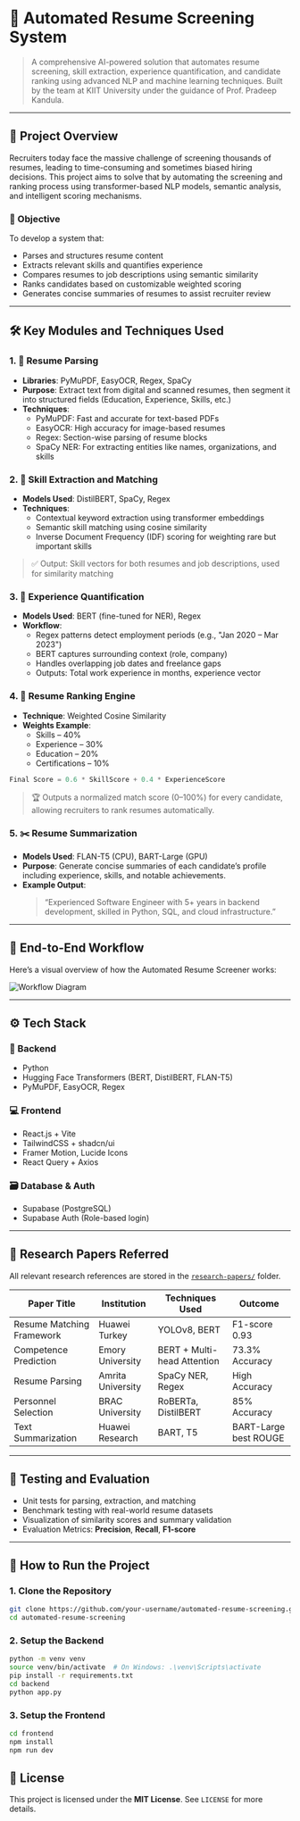 # 🤖 Automated Resume Screening System

> A comprehensive AI-powered solution that automates resume screening, skill extraction, experience quantification, and candidate ranking using advanced NLP and machine learning techniques. Built by the team at KIIT University under the guidance of Prof. Pradeep Kandula.

---

## 🧠 Project Overview

Recruiters today face the massive challenge of screening thousands of resumes, leading to time-consuming and sometimes biased hiring decisions. This project aims to solve that by automating the screening and ranking process using transformer-based NLP models, semantic analysis, and intelligent scoring mechanisms.

### 🎯 Objective

To develop a system that:
- Parses and structures resume content
- Extracts relevant skills and quantifies experience
- Compares resumes to job descriptions using semantic similarity
- Ranks candidates based on customizable weighted scoring
- Generates concise summaries of resumes to assist recruiter review

---

## 🛠️ Key Modules and Techniques Used

### 1. 📄 Resume Parsing
- **Libraries**: PyMuPDF, EasyOCR, Regex, SpaCy  
- **Purpose**: Extract text from digital and scanned resumes, then segment it into structured fields (Education, Experience, Skills, etc.)  
- **Techniques**:
  - PyMuPDF: Fast and accurate for text-based PDFs
  - EasyOCR: High accuracy for image-based resumes
  - Regex: Section-wise parsing of resume blocks
  - SpaCy NER: For extracting entities like names, organizations, and skills

### 2. 🧠 Skill Extraction and Matching
- **Models Used**: DistilBERT, SpaCy, Regex  
- **Techniques**:
  - Contextual keyword extraction using transformer embeddings
  - Semantic skill matching using cosine similarity
  - Inverse Document Frequency (IDF) scoring for weighting rare but important skills  
> ✅ Output: Skill vectors for both resumes and job descriptions, used for similarity matching

### 3. 🧾 Experience Quantification
- **Models Used**: BERT (fine-tuned for NER), Regex  
- **Workflow**:
  - Regex patterns detect employment periods (e.g., "Jan 2020 – Mar 2023")
  - BERT captures surrounding context (role, company)
  - Handles overlapping job dates and freelance gaps
  - Outputs: Total work experience in months, experience vector

### 4. 🧮 Resume Ranking Engine
- **Technique**: Weighted Cosine Similarity  
- **Weights Example**:  
  - Skills – 40%  
  - Experience – 30%  
  - Education – 20%  
  - Certifications – 10%  

```python
Final Score = 0.6 * SkillScore + 0.4 * ExperienceScore
```

> 🏆 Outputs a normalized match score (0–100%) for every candidate, allowing recruiters to rank resumes automatically.

### 5. ✂️ Resume Summarization
- **Models Used**: FLAN-T5 (CPU), BART-Large (GPU)  
- **Purpose**: Generate concise summaries of each candidate’s profile including experience, skills, and notable achievements.  
- **Example Output**:  
  > “Experienced Software Engineer with 5+ years in backend development, skilled in Python, SQL, and cloud infrastructure.”

---

## 🔁 End-to-End Workflow

Here’s a visual overview of how the Automated Resume Screener works:

![Workflow Diagram](./workflow)

---

## ⚙️ Tech Stack

### 🔧 Backend
- Python   
- Hugging Face Transformers (BERT, DistilBERT, FLAN-T5)  
- PyMuPDF, EasyOCR, Regex  

### 💻 Frontend
- React.js + Vite  
- TailwindCSS + shadcn/ui  
- Framer Motion, Lucide Icons  
- React Query + Axios  

### 🗃️ Database & Auth
- Supabase (PostgreSQL)  
- Supabase Auth (Role-based login)   

---

## 📑 Research Papers Referred

All relevant research references are stored in the [`research-papers/`](./research-papers/) folder.

| Paper Title | Institution | Techniques Used | Outcome |
|-------------|-------------|-----------------|---------|
| Resume Matching Framework | Huawei Turkey | YOLOv8, BERT | F1-score 0.93 |
| Competence Prediction | Emory University | BERT + Multi-head Attention | 73.3% Accuracy |
| Resume Parsing | Amrita University | SpaCy NER, Regex | High Accuracy |
| Personnel Selection | BRAC University | RoBERTa, DistilBERT | 85% Accuracy |
| Text Summarization | Huawei Research | BART, T5 | BART-Large best ROUGE |

---

## 🧪 Testing and Evaluation

- Unit tests for parsing, extraction, and matching  
- Benchmark testing with real-world resume datasets  
- Visualization of similarity scores and summary validation  
- Evaluation Metrics: **Precision**, **Recall**, **F1-score**

---

## 🚀 How to Run the Project

### 1. Clone the Repository
```bash
git clone https://github.com/your-username/automated-resume-screening.git
cd automated-resume-screening
```

### 2. Setup the Backend
```bash
python -m venv venv
source venv/bin/activate  # On Windows: .\venv\Scripts\activate
pip install -r requirements.txt
cd backend
python app.py
```

### 3. Setup the Frontend
```bash
cd frontend
npm install
npm run dev
```

## 📜 License

This project is licensed under the **MIT License**. See `LICENSE` for more details.

 
